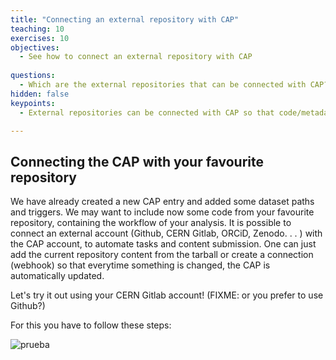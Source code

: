 ```yaml
---
title: "Connecting an external repository with CAP"
teaching: 10
exercises: 10
objectives:
  - See how to connect an external repository with CAP 
    
questions:
  - Which are the external repositories that can be connected with CAP?
hidden: false
keypoints:
  - External repositories can be connected with CAP so that code/metadata updates are automatically propagated to the CAP system

---
```



## Connecting the CAP with your favourite repository

We have already created a new CAP entry and added some dataset paths and triggers. We may want to include now some code from your favourite repository, containing the workflow of your analysis.
It is possible to connect an external account (Github, CERN Gitlab, ORCiD, Zenodo. . . ) with the CAP account, to automate tasks and content submission. One can just add the current repository content from the tarball or create a connection (webhook) so that everytime
something is changed, the CAP is automatically updated. 

Let's try it out using your CERN Gitlab account! (FIXME: or you prefer to use Github?)

For this you have to follow these steps:


![prueba](https://github.com/awesome-workshop/cap-cms/blob/gh-pages/fig/connected_repo.png?raw=true)





